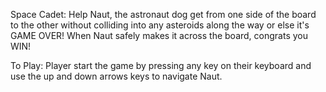 Space Cadet: Help Naut, the astronaut dog get from one side of the board to the other without colliding into any asteroids along the way or else it's GAME OVER! When Naut safely makes it across the board, congrats you WIN!

To Play: 
Player start the game by pressing any key on their keyboard and use the up and down arrows keys to navigate Naut. 
